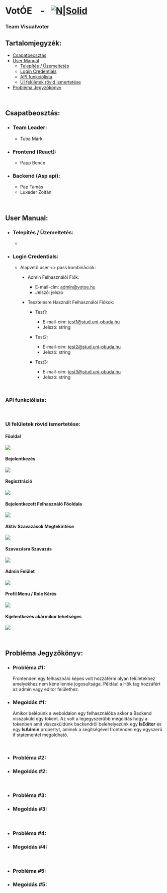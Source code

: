 # VotÓE &nbsp;&nbsp; - &nbsp;&nbsp;[![N|Solid](https://i.imgur.com/DF1phUJ.png)](https://votoe.hu)

### Team Visualvoter

## Tartalomjegyzék:
- [Csapatbeosztás](#csapatbeosztás)
- [User Manual](#user-manual)
	 - [Telepítés / Üzemeltetés](#telepítés--üzemeltetés)
	 - [Login Credentials](#login-credentials)
	 - [API funkciólista](#api-funkciólista)
	 - [UI felületek rövid ismertetése](#ui-felületek-rövid-ismertetése)
- [Probléma Jegyzőkönyv](#probléma-jegyzőkönyv)

<br/>

## Csapatbeosztás:
- ### Team Leader:
     - Tuba Márk
- ### Frontend (React):
     - Papp Bence
- ### Backend (Asp api):
    - Pap Tamás
    - Luxeder Zoltán
<br/>

## User Manual:
- ### Telepítés / Üzemeltetés:
	 - 
- ### Login Credentials:
	 - Alapvető user <> pass kombinációk:
		 - Admin Felhasználói Fiók:
			 -  E-mail-cím: admin@votoe.hu
			 -  Jelszó: jelszo

		 - Tesztelésre Használt Felhasználói Fiókok:
			 - Test1:
				 -  E-mail-cím: test1@stud.uni-obuda.hu
				 -  Jelszó: string

			- Test2:
				 -  E-mail-cím: test2@stud.uni-obuda.hu
				 -  Jelszó: string
				 
			 - Test3:
				 -  E-mail-cím: test3@stud.uni-obuda.hu
				 -  Jelszó: string
<br/>

### API funkciólista:
 
<br/>
 
### UI felületek rövid ismertetése:

#### Főoldal
![](https://i.imgur.com/Uwhf4Ym.png)
#### Bejelentkezés
![](https://i.imgur.com/TWPCA53.png)
#### Regisztráció
![](https://i.imgur.com/XAjMDrp.png)
#### Bejelentkezett Felhasználó Főoldala
![](https://i.imgur.com/omLiKqM.png)
#### Aktív Szavazások Megtekintése 
![](https://i.imgur.com/y3PCNRu.png)
#### Szavazásra Szavazás
![](https://i.imgur.com/ZtnWvNs.png)
#### Admin Felület
![](https://i.imgur.com/Wa6uiDZ.png)
#### Profil Menu / Role Kérés
![](https://i.imgur.com/ztaVexA.png)
#### Kijelentkezés akármikor lehetséges
![](https://i.imgur.com/VIoIKbm.png)

<br/>
 
## Probléma Jegyzőkönyv:
- ### **Probléma #1:**
	 Frontenden egy felhasználó képes volt hozzáférni olyan felületekhez amelyekhez nem kéne lennie jogosultsága.
	 Például a Hök tag hozzáfért az admin vagy editor felülethez.
- ### **Megoldás #1:**
	 Amikor belépünk a weboldalon egy felhasználóba akkor a Backend visszaküld egy tokent.
	 Az volt a legegyszerűbb megoldás hogy a tokenben amit visszaküldünk backendről belehelyezünk egy **IsEditor** és egy **IsAdmin** propertyt, aminek a segítségével frontenden egy egyszerű if statementel megoldható.
<br/>

- ### **Probléma #2:**
	 
- ### **Megoldás #2:**
<br/>

- ### **Probléma #3:**
	 
- ### **Megoldás #3:**
<br/>

- ### **Probléma #4:**
	 
- ### **Megoldás #4:**
<br/>

- ### **Probléma #5:**
	 
- ### **Megoldás #5:**
